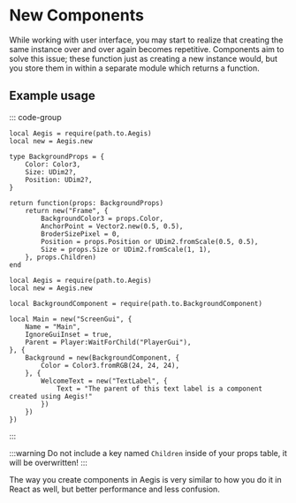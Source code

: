 # New Components

While working with user interface, you may start to realize that creating the same instance over and over again becomes repetitive. Components aim to solve this issue; these function just as creating a new instance would, but you store them in within a separate module which returns a function.

## Example usage

::: code-group
```lua:line-numbers [Component]
local Aegis = require(path.to.Aegis)
local new = Aegis.new

type BackgroundProps = {
    Color: Color3,
    Size: UDim2?,
    Position: UDim2?,
}

return function(props: BackgroundProps)
    return new("Frame", {
        BackgroundColor3 = props.Color,
        AnchorPoint = Vector2.new(0.5, 0.5),
        BroderSizePixel = 0,
        Position = props.Position or UDim2.fromScale(0.5, 0.5),
        Size = props.Size or UDim2.fromScale(1, 1),
    }, props.Children)
end
```

```lua:line-numbers [Script]
local Aegis = require(path.to.Aegis)
local new = Aegis.new

local BackgroundComponent = require(path.to.BackgroundComponent)

local Main = new("ScreenGui", {
	Name = "Main",
	IgnoreGuiInset = true,
	Parent = Player:WaitForChild("PlayerGui"),
}, {
	Background = new(BackgroundComponent, {
		Color = Color3.fromRGB(24, 24, 24),
	}, {
		WelcomeText = new("TextLabel", {
			Text = "The parent of this text label is a component created using Aegis!"
		})
	})
})
```
:::

:::warning
Do not include a key named `Children` inside of your props table, it will be overwritten!
:::

The way you create components in Aegis is very similar to how you do it in React as well, but better performance and less confusion.